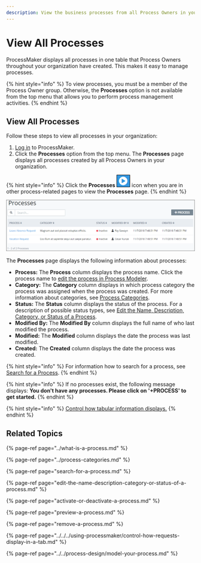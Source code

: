 ```yaml
---
description: View the business processes from all Process Owners in your organization.
---
```


# View All Processes

ProcessMaker displays all processes in one table that Process Owners throughout your organization have created. This makes it easy to manage processes.

{% hint style="info" %}
To view processes, you must be a member of the Process Owner group. Otherwise, the **Processes** option is not available from the top menu that allows you to perform process management activities.
{% endhint %}

## View All Processes

Follow these steps to view all processes in your organization:

1. [Log in](../../../using-processmaker/log-in.md#log-in) to ProcessMaker.
2. Click the **Processes** option from the top menu. The **Processes** page displays all processes created by all Process Owners in your organization.

{% hint style="info" %}
Click the **Processes** ![](../../../.gitbook/assets/processses-icon-processes.png) icon when you are in other process-related pages to view the **Processes** page.
{% endhint %}

![Processes page](../../../.gitbook/assets/processes.png)

The **Processes** page displays the following information about processes:

* **Process:** The **Process** column displays the process name. Click the process name to [edit the process in Process Modeler](../../process-design/model-your-process.md).
* **Category:** The **Category** column displays in which process category the process was assigned when the process was created.  For more information about categories, see [Process Categories](../process-categories.md).
* **Status:** The **Status** column displays the status of the process. For a description of possible status types, see [Edit the Name, Description, Category, or Status of a Process](edit-the-name-description-category-or-status-of-a-process.md#edit-general-information-about-a-process).
* **Modified By:** The **Modified By** column displays the full name of who last modified the process.
* **Modified:** The **Modified** column displays the date the process was last modified.
* **Created:** The **Created** column displays the date the process was created.

{% hint style="info" %}
For information how to search for a process, see [Search for a Process](../../../using-processmaker/requests/search-for-a-request.md#search-for-a-request).
{% endhint %}

{% hint style="info" %}
If no processes exist, the following message displays: **You don't have any processes. Please click on '+PROCESS' to get started.**
{% endhint %}

{% hint style="info" %}
[Control how tabular information displays.](../../../using-processmaker/control-how-requests-display-in-a-tab.md)
{% endhint %}

## Related Topics

{% page-ref page="../what-is-a-process.md" %}

{% page-ref page="../process-categories.md" %}

{% page-ref page="search-for-a-process.md" %}

{% page-ref page="edit-the-name-description-category-or-status-of-a-process.md" %}

{% page-ref page="activate-or-deactivate-a-process.md" %}

{% page-ref page="preview-a-process.md" %}

{% page-ref page="remove-a-process.md" %}

{% page-ref page="../../../using-processmaker/control-how-requests-display-in-a-tab.md" %}

{% page-ref page="../../process-design/model-your-process.md" %}

